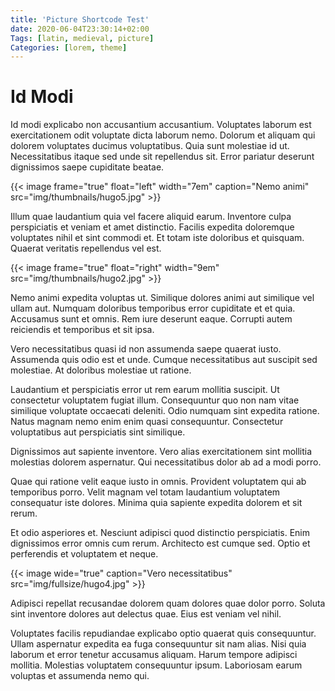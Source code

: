```yaml
---
title: 'Picture Shortcode Test'
date: 2020-06-04T23:30:14+02:00
Tags: [latin, medieval, picture]
Categories: [lorem, theme]
---
```


# Id Modi

Id modi explicabo non accusantium accusantium. Voluptates laborum est
exercitationem odit voluptate dicta laborum nemo. Dolorum et aliquam qui dolorem
voluptates ducimus voluptatibus. Quia sunt molestiae id ut. Necessitatibus
itaque sed unde sit repellendus sit. Error pariatur deserunt dignissimos saepe
cupiditate beatae.

{{< image frame="true" float="left" width="7em" caption="Nemo animi" src="img/thumbnails/hugo5.jpg" >}}

Illum quae laudantium quia vel facere aliquid earum. Inventore culpa
perspiciatis et veniam et amet distinctio. Facilis expedita doloremque
voluptates nihil et sint commodi et. Et totam iste doloribus et quisquam.
Quaerat veritatis repellendus vel est.

{{< image frame="true" float="right" width="9em" src="img/thumbnails/hugo2.jpg" >}}

Nemo animi expedita voluptas ut. Similique dolores animi aut similique vel ullam
aut. Numquam doloribus temporibus error cupiditate et et quia. Accusamus sunt et
omnis. Rem iure deserunt eaque. Corrupti autem reiciendis et temporibus et sit
ipsa.

Vero necessitatibus quasi id non assumenda saepe quaerat iusto. Assumenda quis
odio est et unde. Cumque necessitatibus aut suscipit sed molestiae. At doloribus
molestiae ut ratione.

Laudantium et perspiciatis error ut rem earum mollitia suscipit. Ut consectetur
voluptatem fugiat illum. Consequuntur quo non nam vitae similique voluptate
occaecati deleniti. Odio numquam sint expedita ratione. Natus magnam nemo enim
enim quasi consequuntur. Consectetur voluptatibus aut perspiciatis sint
similique.

Dignissimos aut sapiente inventore. Vero alias exercitationem sint mollitia
molestias dolorem aspernatur. Qui necessitatibus dolor ab ad a modi porro.

Quae qui ratione velit eaque iusto in omnis. Provident voluptatem qui ab
temporibus porro. Velit magnam vel totam laudantium voluptatem consequatur iste
dolores. Minima quia sapiente expedita dolorem et sit rerum.

Et odio asperiores et. Nesciunt adipisci quod distinctio perspiciatis. Enim
dignissimos error omnis cum rerum. Architecto est cumque sed. Optio et
perferendis et voluptatem et neque.

{{< image wide="true" caption="Vero necessitatibus" src="img/fullsize/hugo4.jpg" >}}

Adipisci repellat recusandae dolorem quam dolores quae dolor porro. Soluta sint
inventore dolores aut delectus quae. Eius est veniam vel nihil.

Voluptates facilis repudiandae explicabo optio quaerat quis consequuntur. Ullam
aspernatur expedita ea fuga consequuntur sit nam alias. Nisi quia laborum et
error tenetur accusamus aliquam. Harum tempore adipisci mollitia. Molestias
voluptatem consequuntur ipsum. Laboriosam earum voluptas et assumenda nemo qui.
